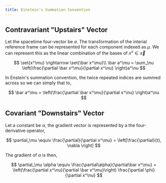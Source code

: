```yaml
---
title: Einstein's Summation Convention
---
```


## Contravariant "Upstairs" Vector

Let the spacetime four-vector be $a$. The transformation of the interial reference frame can be represented for each component indexed as $\mu$. We can represent this as the linear combination of the bases of $x^\nu \in \vec x$

$$
\set{x^\mu} \rightarrow \set{\bar x^\mu}\\
\bar a^\mu = \sum_\nu \left(\frac{\partial \bar x^\mu}{\partial x^\nu} \right)a^\nu
$$

In Enstein's summation convention, the twice repeated indices are summed across so we can simply that to,

$$
\bar a^\mu = \left(\frac{\partial \bar x^\mu}{\partial x^\nu} \right)a^\nu
$$

## Covariant "Downstairs" Vector

Let a constant be $\alpha$, the gradient vector is represented by a the four-derivative operator,

$$
\partial_\mu \equiv \frac{\partial}{\partial x^\mu} = \left[\frac{\partial}{t}, \nabla \right]
$$

The gradient of $\alpha$ is then,

$$
\partial_\mu \alpha \equiv \frac{\partial\alpha}{\partial\bar x^\mu} = \left(\frac{\partial x^\nu}{\partial \bar x^\mu}\right) \frac{\partial \phi}{\partial x^\nu}
$$